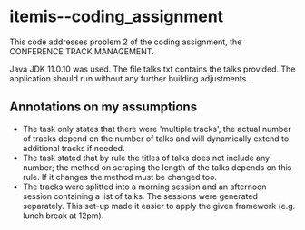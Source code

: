 # itemis--coding_assignment

This code addresses problem 2 of the coding assignment, the CONFERENCE TRACK MANAGEMENT.

Java JDK 11.0.10 was used. The file talks.txt contains the talks provided. 
The application should run without any further building adjustments.

## Annotations on my assumptions

- The task only states that there were 'multiple tracks', the actual number of tracks depend on the number of talks and will dynamically extend to additional tracks if needed.
- The task stated that by rule the titles of talks does not include any number; the method on scraping the length of the talks depends on this rule. If it changes the method must be changed too.
- The tracks were splitted into a morning session and an afternoon session containing a list of talks. The sessions were generated separately. This set-up made it easier to apply the given framework (e.g. lunch break at 12pm).
